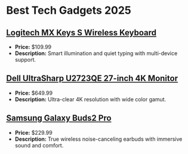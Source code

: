 # Best Tech Gadgets 2025

## [Logitech MX Keys S Wireless Keyboard](https://www.amazon.com/dp/B0C5C9KZ65?tag=mychanneld-20)
- **Price:** $109.99
- **Description:** Smart illumination and quiet typing with multi-device support.

## [Dell UltraSharp U2723QE 27-inch 4K Monitor](https://www.amazon.com/dp/B0B9GYG7D1?tag=mychanneld-20)
- **Price:** $649.99
- **Description:** Ultra-clear 4K resolution with wide color gamut.

## [Samsung Galaxy Buds2 Pro](https://www.amazon.com/dp/B0B6FDM5QN?tag=mychanneld-20)
- **Price:** $229.99
- **Description:** True wireless noise-canceling earbuds with immersive sound and comfort.


